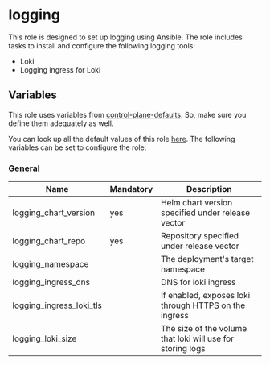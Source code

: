# logging

This role is designed to set up logging using Ansible.
The role includes tasks to install and configure the following logging tools:

- Loki
- Logging ingress for Loki

## Variables

This role uses variables from [control-plane-defaults](/control-plane). So, make sure you define them adequately as well.

You can look up all the default values of this role [here](defaults/main/main.yaml).
The following variables can be set to configure the role:

### General

| Name                                  | Mandatory | Description                                                               |
| ------------------------------------- | --------- | ------------------------------------------------------------------------- |
| logging_chart_version                 | yes       | Helm chart version specified under release vector                         |
| logging_chart_repo                    | yes       | Repository specified under release vector                                 |
| logging_namespace                     |           | The deployment's target namespace                                         |
| logging_ingress_dns                   |           | DNS for loki ingress                                                      |
| logging_ingress_loki_tls              |           | If enabled, exposes loki through HTTPS on the ingress                     |
| logging_loki_size                     |           | The size of the volume that loki will use for storing logs                |

